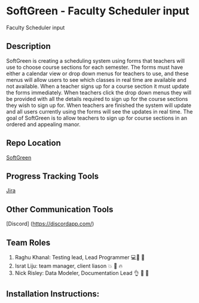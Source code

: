 # SoftGreen - Faculty Scheduler input
Faculty Scheduler input

## Description
SoftGreen is creating a scheduling system using forms that teachers will use to choose course sections for each semester. 
The forms must have either a calendar view or drop down menus for teachers to use, and these menus will allow users to see which classes in real time are available and not available.
When a teacher signs up for a course section it must update the forms immediately. 
When teachers click the drop down menus they will be provided with all the details required to sign up for the course sections they wish to sign up for. 
When teachers are finished the system will update and all users currently using the forms will see the updates in real time.
The goal of SoftGreen is to allow teachers to sign up for course sections in an ordered and appealing manor.

## Repo Location
[SoftGreen](https://github.com/GGC-SD/SoftGreen)

## Progress Tracking Tools
[Jira](https://jira.ggc.edu/projects/SOF/summary)

## Other Communication Tools
[Discord] (https://discordapp.com/)

## Team Roles
1. Raghu Khanal: Testing lead, Lead Programmer :computer::movie_camera: :guitar:
2. Israt Liju: team manager, client liason :boom: :musical_note: :fire:
3. Nick Risley: Data Modeler, Documentation Lead :ok_hand: :running: :japanese_goblin:

## Installation Instructions: